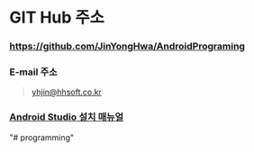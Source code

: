 # GIT Hub 주소
### https://github.com/JinYongHwa/AndroidPrograming

### E-mail 주소
> yhjin@hhsoft.co.kr

### [Android Studio 설치 매뉴얼](https://developer.android.com/studio/install?hl=ko)
"# programming" 
